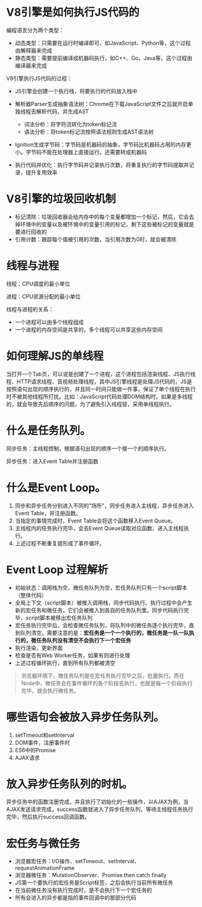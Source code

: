 # V8引擎是如何执行JS代码的

编程语言分为两个类型：

* 动态类型：只需要在运行时编译即可、如JavaScript、Python等，这个过程由解释器来完成
* 静态类型：需要提前编译成机器码执行，如C++、Go、Java等，这个过程由编译器来完成

V8引擎执行JS代码的过程：

* JS引擎会创建一个执行栈，将要执行的代码放入栈中

* 解析器Parser生成抽象语法树：Chrome在下载JavaScript文件之后就开启单独线程去解析代码，并生成AST
  * 词法分析：将字符流转化为token标记流
  * 语法分析：将token标记流按照语法规则生成AST语法树
* Ignition生成字节码：字节码是机器码的抽象，字节码比机器码占用的内存更小。字节码不能在处理器上直接运行，还需要转成机器码
* 执行代码并优化：执行字节码并记录执行次数，将重复执行的字节码提取并记录，提升复用效率

# V8引擎的垃圾回收机制

* 标记清除：垃圾回收器会给内存中的每个变量都增加一个标记，然后，它会去掉环境中的变量以及被环境中的变量引用的标记，剩下这些被标记的变量就是要进行回收的
* 引用计数：跟踪每个值被引用的次数，当引用次数为0时，就会被清除

# 线程与进程

线程：CPU调度的最小单位

进程：CPU资源分配的最小单位

线程与进程的关系：

* 一个进程可以由多个线程组成
* 一个进程的内存空间是共享的，多个线程可以共享这些内存空间

# 如何理解JS的单线程

当打开一个Tab页，可以说是创建了一个进程，这个进程包括渲染线程、JS执行线程、HTTP请求线程、音视频处理线程，其中JS引擎线程是处理JS代码的，JS是按照语句出现的顺序执行的，并且同一时间只能做一件事，保证了单个线程在执行时不被其他线程所打扰。比如：JavaScript代码处理DOM结构时，如果是多线程的，就会导致先后顺序的问题，为了避免引入线程锁，采用单线程执行。

# 什么是任务队列。

同步任务：主线程控制，根据语句出现的顺序一个接一个的顺序执行。

异步任务：进入Event Table并注册函数

# 什么是Event Loop。

1. 同步和异步任务分别进入不同的"场所"，同步任务进入主线程，异步任务进入Event Table，并注册函数。
2. 当指定的事情完成时，Event Table会将这个函数移入Event Queue。
3. 主线程内的任务执行完毕，会去Event Queue读取对应函数，进入主线程执行。
4. 上述过程不断重复就形成了事件循环。

# Event Loop 过程解析

* 初始状态：调用栈为空，微任务队列为空，宏任务队列只有一个script脚本（整体代码）
* 全局上下文（script脚本）被推入调用栈，同步代码执行。执行过程中会产生新的宏任务和微任务，它们会被推入到各自的任务队列里。同步代码执行完毕，script脚本被移出宏任务队列
* 宏任务执行完毕后，会检查微任务队列，将队列中的微任务逐个执行完毕，直到队列清空。需要注意的是：**宏任务是一个一个执行的，微任务是一队一队执行的，微任务队列没有清空不会执行下一个宏任务**
* 执行渲染，更新界面
* 检查是否有Web Worker任务，如果有则进行处理
* 上述过程循环执行，直到所有队列都被清空
> 浏览器环境下，微任务队列是在宏任务执行完毕之后，批量执行。而在Node中，微任务会在事件循环的各个阶段去执行，也就是每一个阶段执行完毕，就会执行微任务。

# 哪些语句会被放入异步任务队列。

1. setTimeout和setInterval
2. DOM事件，注册事件时
3. ES6中的Promise
4. AJAX请求

# 放入异步任务队列的时机。

异步任务中的函数注册完成，并且执行了初始化的一些操作，以AJAX为例，当AJAX发送请求完成，success函数就进入了异步任务队列，等待主线程任务执行完毕，然后执行success回调函数。

# 宏任务与微任务

* 浏览器宏任务：I/O操作、setTimeout、setInterval、requestAnimationFrame
* 浏览器微任务：MutationObserver、Promise.then catch finally
* JS第一个要执行的宏任务是Script标签，之后会执行当前所有微任务
* 在当前微任务没有执行完成时，是不会执行下一个宏任务的
* 所有会进入的异步都是指的事件回调中的那部分代码



